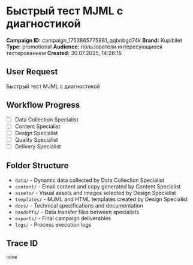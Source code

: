 # Быстрый тест MJML с диагностикой

**Campaign ID:** campaign_1753865775881_qqbnbgd74k
**Brand:** Kupibilet
**Type:** promotional
**Audience:** пользователи интересующиеся тестированием
**Created:** 30.07.2025, 14:26:15

## User Request
Быстрый тест MJML с диагностикой

## Workflow Progress
- [ ] Data Collection Specialist
- [ ] Content Specialist  
- [ ] Design Specialist
- [ ] Quality Specialist
- [ ] Delivery Specialist

## Folder Structure

- `data/` - Dynamic data collected by Data Collection Specialist
- `content/` - Email content and copy generated by Content Specialist
- `assets/` - Visual assets and images selected by Design Specialist
- `templates/` - MJML and HTML templates created by Design Specialist
- `docs/` - Technical specifications and documentation
- `handoffs/` - Data transfer files between specialists
- `exports/` - Final campaign deliverables
- `logs/` - Process execution logs

## Trace ID
`none`
